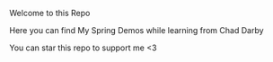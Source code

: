 Welcome to this Repo

Here you can find My Spring Demos while learning from Chad Darby

You can star this repo to support me <3
